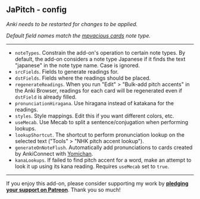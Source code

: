 ## JaPitch - config

*Anki needs to be restarted for changes to be applied.*

*Default field names match the
[mpvacious cards](https://ankiweb.net/shared/info/1557722832)
note type.*

****

* `noteTypes`.
Constrain the add-on's operation to certain note types.
By default, the add-on considers a note type Japanese
if it finds the text "japanese" in the note type name.
Case is ignored.
* `srcFields`.
Fields to generate readings for.
* `dstFields`.
Fields where the readings should be placed.
* `regenerateReadings`.
When you run "Edit" > "Bulk-add pitch accents"
in the Anki Browser,
readings for each card will be regenerated
even if `dstField` is already filled.
* `pronunciationHiragana`.
Use hiragana instead of katakana for the readings.
* `styles`.
Style mappings. Edit this if you want different colors, etc.
* `useMecab`.
Use Mecab to split a sentence/conjugation when performing lookups.
* `lookupShortcut`.
The shortcut to perform pronunciation lookup
on the selected text ("Tools" > "NHK pitch accent lookup").
* `generateOnNoteFlush`.
Automatically add pronunciations to cards created by AnkiConnect with
[Yomichan](https://foosoft.net/projects/yomichan/).
* `kanaLookups`.
If failed to find pitch accent for a word,
make an attempt to look it up using its kana reading.
Requires `useMecab` set to `true`.

****

If you enjoy this add-on, please consider supporting my work by
**[pledging your support on Patreon](https://www.patreon.com/bePatron?u=43555128)**.
Thank you so much!
